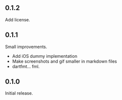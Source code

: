 ## 0.1.2

Add license.

## 0.1.1

Small improvements.

* Add iOS dummy implementation
* Make screenshots and gif smaller in markdown files
* dartfmt... fml.


## 0.1.0

Initial release.
